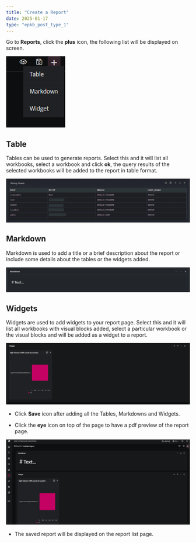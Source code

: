 ```yaml
---
title: "Create a Report"
date: 2025-01-17
type: "epkb_post_type_1"
---
```


Go to **Reports**, click the **plus** icon, the following list will be displayed on screen.

![](./create-a-report-img/create-a-report-1.png)

## **Table**

Tables can be used to generate reports. Select this and it will list all workbooks, select a workbook and click **ok**, the query results of the selected workbooks will be added to the report in table format.

![](./create-a-report-img/create-a-report-2.webp)

## **Markdown**

Markdown is used to add a title or a brief description about the report or include some details about the tables or the widgets added.

![](./create-a-report-img/create-a-report-3.webp)

## **Widgets**

Widgets are used to add widgets to your report page. Select this and it will list all workbooks with visual blocks added, select a particular workbook or the visual blocks and will be added as a widget to a report.

![](./create-a-report-img/create-a-report-4.png)

- Click **Save** icon after adding all the Tables, Markdowns and Widgets.

- Click the **eye** icon on top of the page to have a pdf preview of the report page.

![](./create-a-report-img/create-a-report-5.png)

- The saved report will be displayed on the report list page.
